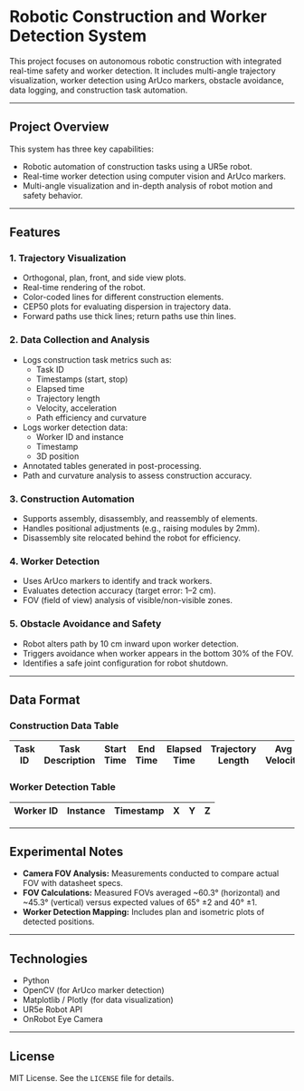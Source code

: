 # Robotic Construction and Worker Detection System

This project focuses on autonomous robotic construction with integrated real-time safety and worker detection. It includes multi-angle trajectory visualization, worker detection using ArUco markers, obstacle avoidance, data logging, and construction task automation.

---

## Project Overview

This system has three key capabilities:
- Robotic automation of construction tasks using a UR5e robot.
- Real-time worker detection using computer vision and ArUco markers.
- Multi-angle visualization and in-depth analysis of robot motion and safety behavior.

---

## Features

### 1. Trajectory Visualization
- Orthogonal, plan, front, and side view plots.
- Real-time rendering of the robot.
- Color-coded lines for different construction elements.
- CEP50 plots for evaluating dispersion in trajectory data.
- Forward paths use thick lines; return paths use thin lines.

### 2. Data Collection and Analysis
- Logs construction task metrics such as:
  - Task ID
  - Timestamps (start, stop)
  - Elapsed time
  - Trajectory length
  - Velocity, acceleration
  - Path efficiency and curvature
- Logs worker detection data:
  - Worker ID and instance
  - Timestamp
  - 3D position
- Annotated tables generated in post-processing.
- Path and curvature analysis to assess construction accuracy.

### 3. Construction Automation
- Supports assembly, disassembly, and reassembly of elements.
- Handles positional adjustments (e.g., raising modules by 2mm).
- Disassembly site relocated behind the robot for efficiency.

### 4. Worker Detection
- Uses ArUco markers to identify and track workers.
- Evaluates detection accuracy (target error: 1–2 cm).
- FOV (field of view) analysis of visible/non-visible zones.

### 5. Obstacle Avoidance and Safety
- Robot alters path by 10 cm inward upon worker detection.
- Triggers avoidance when worker appears in the bottom 30% of the FOV.
- Identifies a safe joint configuration for robot shutdown.

---

## Data Format

### Construction Data Table

| Task ID | Task Description | Start Time | End Time | Elapsed Time | Trajectory Length | Avg Velocity | Avg Acceleration | Path Efficiency | Avg Curvature |
|---------|------------------|------------|----------|---------------|-------------------|--------------|------------------|------------------|----------------|

### Worker Detection Table

| Worker ID | Instance | Timestamp | X | Y | Z |
|-----------|----------|-----------|---|---|---|

---

## Experimental Notes

- **Camera FOV Analysis:** Measurements conducted to compare actual FOV with datasheet specs.
- **FOV Calculations:** Measured FOVs averaged ~60.3° (horizontal) and ~45.3° (vertical) versus expected values of 65° ±2 and 40° ±1.
- **Worker Detection Mapping:** Includes plan and isometric plots of detected positions.

---

## Technologies

- Python
- OpenCV (for ArUco marker detection)
- Matplotlib / Plotly (for data visualization)
- UR5e Robot API
- OnRobot Eye Camera

---

## License

MIT License. See the `LICENSE` file for details.
